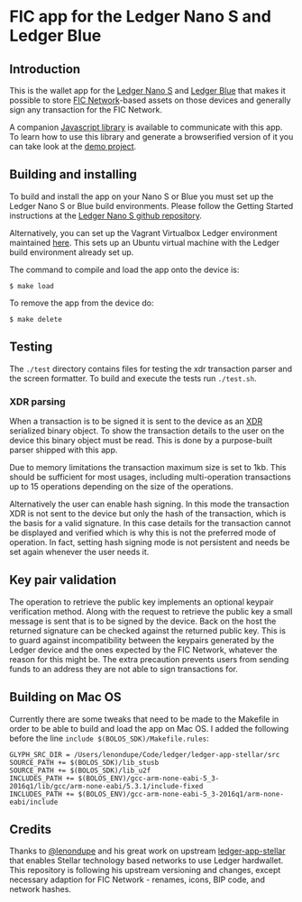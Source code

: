# FIC app for the Ledger Nano S and Ledger Blue

## Introduction

This is the wallet app for the [Ledger Nano S](https://www.ledgerwallet.com/products/ledger-nano-s) and [Ledger Blue](https://www.ledgerwallet.com/products/ledger-blue) that makes it possible to store [FIC Network](https://www.ficnetwork.com/)-based assets on those devices and generally sign any transaction for the FIC Network.

A companion [Javascript library](https://github.com/LedgerHQ/ledgerjs) is available to communicate with this app. To learn how to use this library and generate a browserified version of it you can take look at the [demo project](https://github.com/lenondupe/ledgerjs-stellar).

## Building and installing

To build and install the app on your Nano S or Blue you must set up the Ledger Nano S or Blue build environments. Please follow the Getting Started instructions at the [Ledger Nano S github repository](https://github.com/LedgerHQ/ledger-nano-s).

Alternatively, you can set up the Vagrant Virtualbox Ledger environment maintained [here](https://github.com/fix/ledger-vagrant). This sets up an Ubuntu virtual machine with the Ledger build environment already set up.

The command to compile and load the app onto the device is:

```$ make load```

To remove the app from the device do:

```$ make delete```

## Testing

The `./test` directory contains files for testing the xdr transaction parser and the screen formatter. To build and execute the tests run `./test.sh`.

### XDR parsing

When a transaction is to be signed it is sent to the device as an [XDR](https://tools.ietf.org/html/rfc1832) serialized binary object. To show the transaction details to the user on the device this binary object must be read. This is done by a purpose-built parser shipped with this app.

Due to memory limitations the transaction maximum size is set to 1kb. This should be sufficient for most usages, including multi-operation transactions up to 15 operations depending on the size of the operations.

Alternatively the user can enable hash signing. In this mode the transaction XDR is not sent to the device but only the hash of the transaction, which is the basis for a valid signature. In this case details for the transaction cannot be displayed and verified which is why this is not the preferred mode of operation. In fact, setting hash signing mode is not persistent and needs be set again whenever the user needs it.
 
## Key pair validation

The operation to retrieve the public key implements an optional keypair verification method. Along with the request to retrieve the public key a small message is sent that is to be signed by the device. Back on the host the returned signature can be checked against the returned public key. This is to guard against incompatibility between the keypairs generated by the Ledger device and the ones expected by the FIC Network, whatever the reason for this might be. The extra precaution prevents users from sending funds to an address they are not able to sign transactions for.

## Building on Mac OS

Currently there are some tweaks that need to be made to the Makefile in order to be able to build and load the app on Mac OS. I added the following before the line `include $(BOLOS_SDK)/Makefile.rules`:

```
GLYPH_SRC_DIR = /Users/lenondupe/Code/ledger/ledger-app-stellar/src
SOURCE_PATH += $(BOLOS_SDK)/lib_stusb
SOURCE_PATH += $(BOLOS_SDK)/lib_u2f
INCLUDES_PATH += $(BOLOS_ENV)/gcc-arm-none-eabi-5_3-2016q1/lib/gcc/arm-none-eabi/5.3.1/include-fixed
INCLUDES_PATH += $(BOLOS_ENV)/gcc-arm-none-eabi-5_3-2016q1/arm-none-eabi/include
```

## Credits

Thanks to [@lenondupe](https://github.com/lenondupe) and his great work on upstream [ledger-app-stellar](https://github.com/lenondupe/ledger-app-stellar) that enables Stellar technology based networks to use Ledger hardwallet. This repository is following his upstream versioning and changes, except necessary adaption for FIC Network - renames, icons, BIP code, and network hashes.
